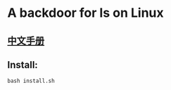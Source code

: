 # A backdoor for ls on Linux

## [中文手册](https://github.com/MuoDoo/lsBackdoor/cnREADME.md)

## Install:
```
bash install.sh
```
 

